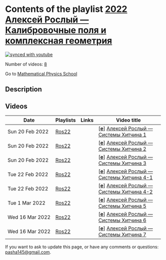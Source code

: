 # Contents of the playlist [2022 Алексей Рослый — Калибровочные поля и комплексная геометрия](https://www.youtube.com/playlist?list=PLLGkFbxve671xal_PthssvnJoweT_dZpU)

[![synced with youtube](https://img.shields.io/github/last-commit/mathphysschool/mathphysschool.github.io/autoupdate1?label=synced%20with%20youtube)](https://github.com/mathphysschool/mathphysschool.github.io/commits/autoupdate1)

Number of videos: [8](#videos)

Go to [Mathematical Physics School](../README.md)

## Description



## Videos

|Date|Playlists|Links|Video title|
|---|---|---|---|
| Sun&nbsp;20&nbsp;Feb&nbsp;2022 | [Ros22](../playlists/Ros22 "2022 Алексей Рослый — Калибровочные поля и комплексная геометрия") |  | [[**e**](https://studio.youtube.com/video/dDkhZCvt1gg/edit "Edit")] [Алексей Рослый — Системы Хитчина 1](https://www.youtube.com/watch?v=dDkhZCvt1gg&list=PLLGkFbxve671xal_PthssvnJoweT_dZpU) |
| Sun&nbsp;20&nbsp;Feb&nbsp;2022 | [Ros22](../playlists/Ros22 "2022 Алексей Рослый — Калибровочные поля и комплексная геометрия") |  | [[**e**](https://studio.youtube.com/video/JSbD8Iy-RLI/edit "Edit")] [Алексей Рослый — Системы Хитчина 2](https://www.youtube.com/watch?v=JSbD8Iy-RLI&list=PLLGkFbxve671xal_PthssvnJoweT_dZpU) |
| Sun&nbsp;20&nbsp;Feb&nbsp;2022 | [Ros22](../playlists/Ros22 "2022 Алексей Рослый — Калибровочные поля и комплексная геометрия") |  | [[**e**](https://studio.youtube.com/video/MXtZ_YIf_Ig/edit "Edit")] [Алексей Рослый — Системы Хитчина 3](https://www.youtube.com/watch?v=MXtZ_YIf_Ig&list=PLLGkFbxve671xal_PthssvnJoweT_dZpU) |
| Tue&nbsp;22&nbsp;Feb&nbsp;2022 | [Ros22](../playlists/Ros22 "2022 Алексей Рослый — Калибровочные поля и комплексная геометрия") |  | [[**e**](https://studio.youtube.com/video/fCG5vC3zdDU/edit "Edit")] [Алексей Рослый — Системы Хитчина 4-1](https://www.youtube.com/watch?v=fCG5vC3zdDU&list=PLLGkFbxve671xal_PthssvnJoweT_dZpU) |
| Tue&nbsp;22&nbsp;Feb&nbsp;2022 | [Ros22](../playlists/Ros22 "2022 Алексей Рослый — Калибровочные поля и комплексная геометрия") |  | [[**e**](https://studio.youtube.com/video/RUfYBCfQavI/edit "Edit")] [Алексей Рослый — Системы Хитчина 4-2](https://www.youtube.com/watch?v=RUfYBCfQavI&list=PLLGkFbxve671xal_PthssvnJoweT_dZpU) |
| Tue&nbsp;1&nbsp;Mar&nbsp;2022 | [Ros22](../playlists/Ros22 "2022 Алексей Рослый — Калибровочные поля и комплексная геометрия") |  | [[**e**](https://studio.youtube.com/video/UZx8cmxl2BQ/edit "Edit")] [Алексей Рослый — Системы Хитчина 5](https://www.youtube.com/watch?v=UZx8cmxl2BQ&list=PLLGkFbxve671xal_PthssvnJoweT_dZpU) |
| Wed&nbsp;16&nbsp;Mar&nbsp;2022 | [Ros22](../playlists/Ros22 "2022 Алексей Рослый — Калибровочные поля и комплексная геометрия") |  | [[**e**](https://studio.youtube.com/video/Lq2FiC0R6U4/edit "Edit")] [Алексей Рослый — Системы Хитчина 6](https://www.youtube.com/watch?v=Lq2FiC0R6U4&list=PLLGkFbxve671xal_PthssvnJoweT_dZpU) |
| Wed&nbsp;16&nbsp;Mar&nbsp;2022 | [Ros22](../playlists/Ros22 "2022 Алексей Рослый — Калибровочные поля и комплексная геометрия") |  | [[**e**](https://studio.youtube.com/video/lZj_LnFxFFI/edit "Edit")] [Алексей Рослый — Системы Хитчина 7](https://www.youtube.com/watch?v=lZj_LnFxFFI&list=PLLGkFbxve671xal_PthssvnJoweT_dZpU) |


 If you want to ask to update this page, or have any comments or questions: <pasha145@gmail.com>.